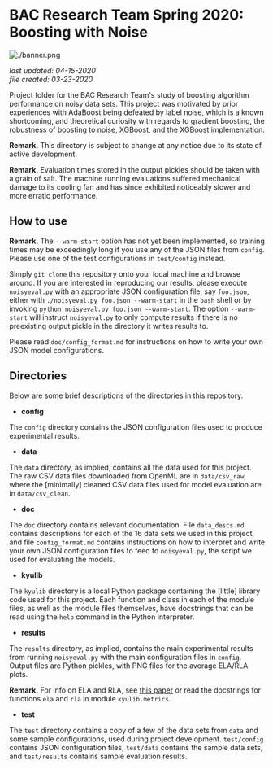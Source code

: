 # BAC Research Team Spring 2020: Boosting with Noise

![./banner.png](./banner.png)

_last updated: 04-15-2020_  
_file created: 03-23-2020_

Project folder for the BAC Research Team's study of boosting algorithm performance on noisy data sets. This project was motivated by prior experiences with AdaBoost being defeated by label noise, which is a known shortcoming, and theoretical curiosity with regards to gradient boosting, the robustness of boosting to noise, XGBoost, and the XGBoost implementation.

**Remark.** This directory is subject to change at any notice due to its state of active development.

**Remark.** Evaluation times stored in the output pickles should be taken with a grain of salt. The machine running evaluations suffered mechanical damage to its cooling fan and has since exhibited noticeably slower and more erratic performance.

## How to use

**Remark.** The `--warm-start` option has not yet been implemented, so training times may be exceedingly long if you use any of the JSON files from `config`. Please use one of the test configurations in `test/config` instead.

Simply `git clone` this repository onto your local machine and browse around. If you are interested in reproducing our results, please execute `noisyeval.py` with an appropriate JSON configuration file, say `foo.json`, either with `./noisyeval.py foo.json --warm-start` in the `bash` shell or by invoking `python noisyeval.py foo.json --warm-start`. The option `--warm-start` will instruct `noisyeval.py` to only compute results if there is no preexisting output pickle in the directory it writes results to.

Please read `doc/config_format.md` for instructions on how to write your own JSON model configurations.

## Directories

Below are some brief descriptions of the directories in this repository.

 * **config**

The `config` directory contains the JSON configuration files used to produce experimental results.

 * **data**

The `data` directory, as implied, contains all the data used for this project. The raw CSV data files downloaded from OpenML are in `data/csv_raw`, where the [minimally] cleaned CSV data files used for model evaluation are in `data/csv_clean`.

 * **doc**

The `doc` directory contains relevant documentation. File `data_descs.md` contains descriptions for each of the 16 data sets we used in this project, and file `config_format.md` contains instructions on how to interpret and write your own JSON configuration files to feed to `noisyeval.py`, the script we used for evaluating the models.

 * **kyulib**

The `kyulib` directory is a local Python package containing the [little] library code used for this project. Each function and class in each of the module files, as well as the module files themselves, have docstrings that can be read using the `help` command in the Python interpreter.

* **results**

The `results` directory, as implied, contains the main experimental results from running `noisyeval.py` with the main configuration files in `config`. Output files are Python pickles, with PNG files for the average ELA/RLA plots.

**Remark.** For info on ELA and RLA, see [this paper](https://doi.org/10.1016/j.neucom.2014.11.086) or read the docstrings for functions `ela` and `rla` in module `kyulib.metrics`.

* **test**

The `test` directory contains a copy of a few of the data sets from `data` and some sample configurations, used during project development. `test/config` contains JSON configuration files, `test/data` contains the sample data sets, and `test/results` contains sample evaluation results.